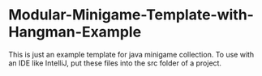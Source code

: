 # Modular-Minigame-Template-with-Hangman-Example
This is just an example template for java minigame collection.
To use with an IDE like IntelliJ, put these files into the src folder of a project.
